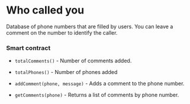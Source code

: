 # Who called you
Database of phone numbers that are filled by users. You can leave a comment on the number to identify the caller.

### Smart contract

- `totalComments()` - Number of comments added.

- `totalPhones()` - Number of phones added

- `addComment(phone, message)` - Adds a comment to the phone number.

- `getComments(phone)` - Returns a list of comments by phone number.